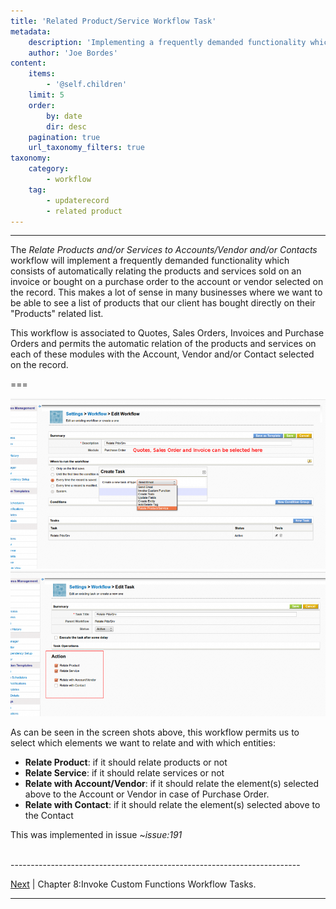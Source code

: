 ```yaml
---
title: 'Related Product/Service Workflow Task'
metadata:
    description: 'Implementing a frequently demanded functionality which consists of automatically relating the products and services sold on an invoice or bought on a purchase order to the account or vendor selected on the record.'
    author: 'Joe Bordes'
content:
    items:
        - '@self.children'
    limit: 5
    order:
        by: date
        dir: desc
    pagination: true
    url_taxonomy_filters: true
taxonomy:
    category:
        - workflow
    tag:
        - updaterecord
        - related product 
---
```

---

The *Relate Products and/or Services to Accounts/Vendor and/or Contacts* workflow will implement a frequently demanded functionality which consists of automatically relating the products and services sold on an invoice or bought on a purchase order to the account or vendor selected on the record. This makes a lot of sense in many businesses where we want to be able to see a list of products that our client has bought directly on their "Products" related list.

This workflow is associated to Quotes, Sales Orders, Invoices and Purchase Orders and permits the automatic relation of the products and services on each of these modules with the Account, Vendor and/or Contact selected on the record.


===

![](wfrelatepdosrv01.png?width=100%)
![](wfrelatepdosrv02.png?width=100%)

As can be seen in the screen shots above, this workflow permits us to select which elements we want to relate and with which entities:

-   **Relate Product**: if it should relate products or not
-   **Relate Service**: if it should relate services or not
-   **Relate with Account/Vendor**: if it should relate the element(s) selected above to the Account or Vendor in case of Purchase Order.
-   **Relate with Contact**: if it should relate the element(s) selected above to the Contact

This was implemented in issue  ~*issue:191*

<br>
------------------------------------------------------------------------

[Next](../03.invokecustomfunction_workflows) | Chapter 8:Invoke Custom Functions Workflow Tasks.

------------------------------------------------------------------------